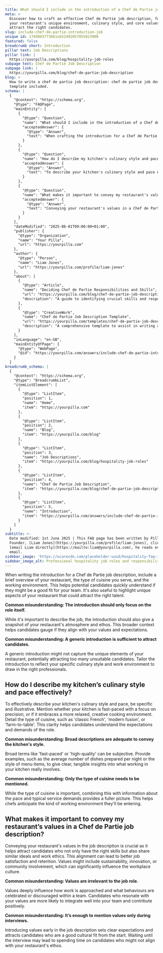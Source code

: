 ```yaml
---
title: What should I include in the introduction of a Chef de Partie job description?
meta: >
  Discover how to craft an effective Chef de Partie job description, focusing on
  your restaurant's unique environment, culinary style, and core values to
  attract the right candidates.
slug: include-chef-de-partie-introduction-job
unique id: 1749803773661x652492657855823900
featured: false
breadcrumb short: Introduction
pillar text: Job Descriptions
pillar link: |
  https://yourpilla.com/blog/hospitality-job-roles
subpage text: Chef de Partie Job Description
subpage link: |
  https://yourpilla.com/blog/chef-de-partie-job-description
blog: >
  How to write a chef de partie job description: chef de partie job description
  template included.
schema: |
  {
    "@context": "https://schema.org",
    "@type": "FAQPage",
    "mainEntity": [
      {
        "@type": "Question",
        "name": "What should I include in the introduction of a Chef de Partie job description?",
        "acceptedAnswer": {
          "@type": "Answer",
          "text": "When crafting the introduction for a Chef de Partie job description, include a brief overview of your restaurant, the type of cuisine you serve, and a description of the working environment. Highlight unique aspects of your restaurant to attract suitable candidates, giving them a clear idea of the team they might join and the atmosphere they will work in."
        }
      },
      {
        "@type": "Question",
        "name": "How do I describe my kitchen's culinary style and pace effectively?",
        "acceptedAnswer": {
          "@type": "Answer",
          "text": "To describe your kitchen's culinary style and pace effectively, provide specific details and examples. For instance, specify if your kitchen operates at a high tempo focusing on precise dish preparation or if it fosters a relaxed, creative cooking atmosphere. Include the type of cuisine, like 'classic French' or 'modern fusion', and detail aspects such as the average number of dishes prepared per service to give a clear idea of the work environment."
        }
      },
      {
        "@type": "Question",
        "name": "What makes it important to convey my restaurant's values in a Chef de Partie job description?",
        "acceptedAnswer": {
          "@type": "Answer",
          "text": "Conveying your restaurant's values in a Chef de Partie job description is vital to attract candidates who align with your work ethic and ideals. This alignment can enhance job satisfaction and retention, establishing a team that shares similar values such as sustainability, innovation, or community involvement, and contributes to a positive workplace culture."
        }
      }
    ],
    "dateModified": "2025-06-01T09:00:00+01:00",
    "publisher": {
      "@type": "Organization",
      "name": "Your Pilla",
      "url": "https://yourpilla.com"
    },
    "author": {
      "@type": "Person",
      "name": "Liam Jones",
      "url": "https://yourpilla.com/profile/liam-jones"
    },
    "about": [
      {
        "@type": "Article",
        "name": "Deciding Chef de Partie Responsibilities and Skills",
        "url": "https://yourpilla.com/blog/chef-de-partie-job-description",
        "description": "A guide to identifying crucial skills and responsibilities required from a Chef de Partie, helping you craft a detailed and effective job description."
      },
      {
        "@type": "CreativeWork",
        "name": "Chef de Partie Job Description Template",
        "url": "https://yourpilla.com/templates/chef-de-partie-job-description",
        "description": "A comprehensive template to assist in writing a tailored job description for a Chef de Partie position."
      }
    ],
    "inLanguage": "en-GB",
    "mainEntityOfPage": {
      "@type": "WebPage",
      "@id": "https://yourpilla.com/answers/include-chef-de-partie-introduction-job"
    }
  }
breadcrumb_schema: |
  {
    "@context": "https://schema.org",
    "@type": "BreadcrumbList",
    "itemListElement": [
      {
        "@type": "ListItem",
        "position": 1,
        "name": "Home",
        "item": "https://yourpilla.com"
      },
      {
        "@type": "ListItem",
        "position": 2,
        "name": "Blog",
        "item": "https://yourpilla.com/blog"
      },
      {
        "@type": "ListItem",
        "position": 3,
        "name": "Job Descriptions",
        "item": "https://yourpilla.com/blog/hospitality-job-roles"
      },
      {
        "@type": "ListItem",
        "position": 4,
        "name": "Chef de Partie Job Description",
        "item": "https://yourpilla.com/blog/chef-de-partie-job-description"
      },
      {
        "@type": "ListItem",
        "position": 5,
        "name": "Introduction",
        "item": "https://yourpilla.com/answers/include-chef-de-partie-introduction-job"
      }
    ]
  }
subtitle: >-
  Date modified: 1st June 2025 | This FAQ page has been written by Pilla
  Founder, [Liam Jones](https://yourpilla.com/profile/liam-jones), click to
  [email Liam directly](https://mailto:liam@yourpilla.com), he reads every
  email.
sidebar_image: 'https://ucarecdn.com/placeholder-uuid/hospitality-faq-image.jpg'
sidebar_image_alt: Professional hospitality job roles and responsibilities
---
```

When writing the introduction for a Chef de Partie job description, include a brief overview of your restaurant, the type of cuisine you serve, and the working environment. This helps potential candidates quickly understand if they might be a good fit for your team. It's also useful to highlight unique aspects of your restaurant that could attract the right talent.

**Common misunderstanding: The introduction should only focus on the role itself.**

While it's important to describe the job, the introduction should also give a snapshot of your restaurant's atmosphere and ethos. This broader context helps candidates gauge if they align with your values and expectations.

**Common misunderstanding: A generic introduction is sufficient to attract candidates.**

A generic introduction might not capture the unique elements of your restaurant, potentially attracting too many unsuitable candidates. Tailor the introduction to reflect your specific culinary style and work environment to draw in the right professionals.

## How do I describe my kitchen’s culinary style and pace effectively?

To effectively describe your kitchen's culinary style and pace, be specific and illustrative. Mention whether your kitchen is fast-paced with a focus on precision, or if it embraces a more relaxed, creative cooking environment. Detail the type of cuisine, such as 'classic French', 'modern fusion', or 'farm-to-table'. This clarity helps candidates understand the expectations and demands of the role.

**Common misunderstanding: Broad descriptions are adequate to convey the kitchen's style.**

Broad terms like 'fast-paced' or 'high-quality' can be subjective. Provide examples, such as the average number of dishes prepared per night or the style of menu items, to give clear, tangible insights into what working in your kitchen really involves.

**Common misunderstanding: Only the type of cuisine needs to be mentioned.**

While the type of cuisine is important, combining this with information about the pace and typical service demands provides a fuller picture. This helps chefs anticipate the kind of working environment they'll be entering.

## What makes it important to convey my restaurant’s values in a Chef de Partie job description?

Conveying your restaurant's values in the job description is crucial as it helps attract candidates who not only have the right skills but also share similar ideals and work ethics. This alignment can lead to better job satisfaction and retention. Values might include sustainability, innovation, or community involvement, which can significantly influence the workplace culture.

**Common misunderstanding: Values are irrelevant to the job role.**

Values deeply influence how work is approached and what behaviours are celebrated or discouraged within a team. Candidates who resonate with your values are more likely to integrate well into your team and contribute positively.

**Common misunderstanding: It’s enough to mention values only during interviews.**

Introducing values early in the job description sets clear expectations and attracts candidates who are a good cultural fit from the start. Waiting until the interview may lead to spending time on candidates who might not align with your restaurant's ethos.
